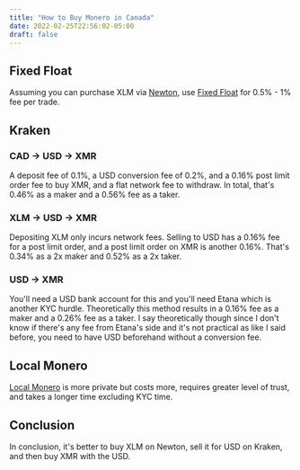 ```yaml
---
title: "How to Buy Monero in Canada"
date: 2022-02-25T22:56:02-05:00
draft: false
---
```


## Fixed Float

Assuming you can purchase XLM via [Newton](https://web.newton.co/r/YREHXA), use [Fixed Float](https://fixedfloat.com) for 0.5% - 1% fee per trade.

## Kraken

### CAD -> USD -> XMR

A deposit fee of 0.1%, a USD conversion fee of 0.2%, and a 0.16% post limit order fee to buy XMR, and a flat network fee to withdraw.
In total, that's 0.46% as a maker and a 0.56% fee as a taker.

### XLM -> USD -> XMR

Depositing XLM only incurs network fees. Selling to USD has a 0.16% fee for a post limit order, and a post limit order on XMR is another 0.16%.
That's 0.34% as a 2x maker and 0.52% as a 2x taker.

### USD -> XMR

You'll need a USD bank account for this and you'll need Etana which is another KYC hurdle. Theoretically this method results in
a 0.16% fee as a maker and a 0.26% fee as a taker. I say theoretically though since I don't know if there's any fee from Etana's side and
it's not practical as like I said before, you need to have USD beforehand without a conversion fee.

## Local Monero

[Local Monero](https://localmonero.co) is more private but costs more, requires greater level of trust, and takes a longer time excluding KYC time.

## Conclusion

In conclusion, it's better to buy XLM on Newton, sell it for USD on Kraken, and then buy XMR with the USD.
